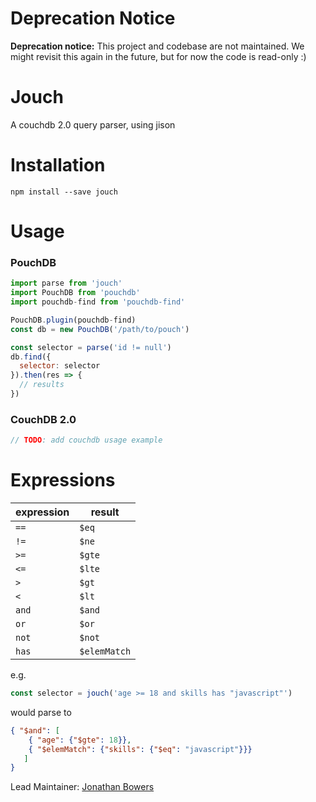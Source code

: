 # Deprecation Notice 

**Deprecation notice:** This project and codebase are not maintained. We might revisit this again in the future, but for now the code is read-only :)

# Jouch

A couchdb 2.0 query parser, using jison

Installation
============

    npm install --save jouch

Usage
=====

### PouchDB

```javascript
import parse from 'jouch'
import PouchDB from 'pouchdb'
import pouchdb-find from 'pouchdb-find'

PouchDB.plugin(pouchdb-find)
const db = new PouchDB('/path/to/pouch')

const selector = parse('id != null')
db.find({
  selector: selector
}).then(res => {
  // results
})
```

### CouchDB 2.0

```javascript
// TODO: add couchdb usage example
```

Expressions
===========

| expression | result           |
|------------|------------------|
| `==`       | `$eq`            |
| `!=`       | `$ne`            |
| `>=`       | `$gte`           |
| `<=`       | `$lte`           |
| `>`        | `$gt`            |
| `<`        | `$lt`            |
| `and`      | `$and`           |
| `or`       | `$or`            |
| `not`      | `$not`           |
| `has`      | `$elemMatch`     |

e.g.

```javascript
const selector = jouch('age >= 18 and skills has "javascript"')
```

would parse to
```json
{ "$and": [
    { "age": {"$gte": 18}},
    { "$elemMatch": {"skills": {"$eq": "javascript"}}}
   ]
}
```


Lead Maintainer: [Jonathan Bowers](https://github.com/jonotron)
